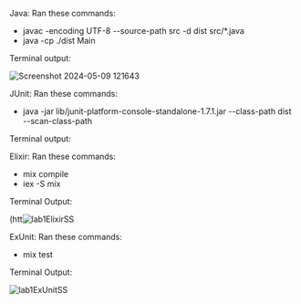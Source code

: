 Java:
Ran these commands:
- javac -encoding UTF-8 --source-path src -d dist src/*.java
- java -cp ./dist Main

Terminal output:


![Screenshot 2024-05-09 121643](https://github.com/Kylan-Thurairajah/-seg3103_playground-/assets/115436152/0955e65e-95df-4da7-a4e1-e85efb6bd959)



JUnit:
Ran these commands:
- java -jar lib/junit-platform-console-standalone-1.7.1.jar --class-path dist --scan-class-path

Terminal output:







Elixir: 
Ran these commands:
- mix compile
- iex -S mix

Terminal Output:

(htt![lab1ElixirSS](https://github.com/Kylan-Thurairajah/-seg3103_playground-/assets/115436152/1a064181-3a68-46df-8f4e-a764261671c6)


ExUnit:
Ran these commands:
- mix test

Terminal Output:


![lab1ExUnitSS](https://github.com/Kylan-Thurairajah/-seg3103_playground-/assets/115436152/591615f8-66b4-4485-9610-c0cbb742804f)

